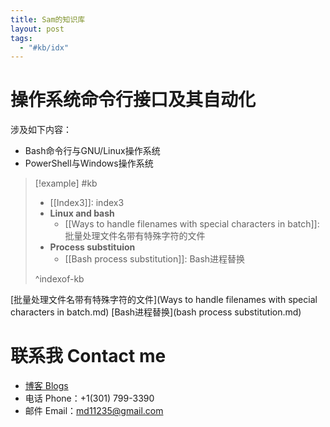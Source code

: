 ```yaml
---
title: Sam的知识库
layout: post
tags:
  - "#kb/idx"
---
```


# 操作系统命令行接口及其自动化

涉及如下内容：

* Bash命令行与GNU/Linux操作系统
* PowerShell与Windows操作系统

<!-- * 数据分析和可视化 Data analytics and visulization  -->
<!-- * 人工智能（机器学习、深度学习、统计分析）模型训练和应用 AI (machine learning, deep learning, statistical) model training and application -->
<!-- * Linux和Windows自动化 Automation of Linux and Windows  -->

> [!example] #kb
> - [[Index3]]: index3
> - **Linux and bash**
> 	- [[Ways to handle filenames with special characters in batch]]: 批量处理文件名带有特殊字符的文件
> - **Process substituion**
> 	- [[Bash process substitution]]: Bash进程替换
> 
> ^indexof-kb

<!-- [Contribution guidelines for this project](docs/CONTRIBUTING.md) -->
[批量处理文件名带有特殊字符的文件](Ways to handle filenames with special characters in batch.md)
[Bash进程替换](bash process substitution.md)

# 联系我 Contact me
* [博客 Blogs](blog_index.html)
* 电话 Phone：+1(301) 799-3390
* 邮件 Email：md11235@gmail.com


